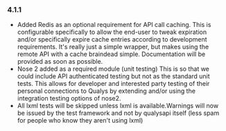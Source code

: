 ### 4.1.1
* Added Redis as an optional requirement for API call caching.  This is
  configurable specifically to allow the end-user to tweak expiration and/or
specifically expire cache entries according to development requirements.  It's
really just a simple wrapper, but makes using the remote API with a cache
braindead simple.  Documentation will be provided as soon as possible.
* Nose 2 added as a required module (unit testing)
This is so that we could include API authenticated testing but not as the
standard unit tests.  This allows for developer and interested party testing
of their personal connections to Qualys by extending and/or using the
integration testing options of nose2.
* All lxml tests will be skipped unless lxml is available.Warnings will now
be issued by the test framework and not by qualysapi itself (less spam for
people who know they aren't using lxml)
